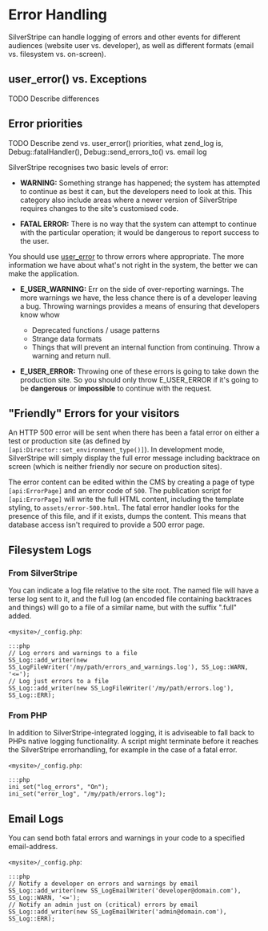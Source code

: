 # Error Handling

SilverStripe can handle logging of errors and other events for different audiences (website user vs. developer),
as well as different formats (email vs. filesystem vs. on-screen). 

## user_error() vs. Exceptions

TODO Describe differences

## Error priorities

TODO Describe zend vs. user_error() priorities, what zend_log is, Debug::fatalHandler(), Debug::send_errors_to() vs. email log

SilverStripe recognises two basic levels of error:

*  **WARNING:** Something strange has happened; the system has attempted to continue as best it can, but the developers
need to look at this.  This category also include areas where a newer version of SilverStripe requires changes to the
site's customised code.

*  **FATAL ERROR:** There is no way that the system can attempt to continue with the particular operation; it would be
dangerous to report success to the user.

You should use [user_error](http://www.php.net/user_error) to throw errors where appropriate.  The more information we
have about what's not right in the system, the better we can make the application.

*  **E_USER_WARNING:** Err on the side of over-reporting warnings.  The more warnings we have, the less chance there is
of a developer leaving a bug.  Throwing warnings provides a means of ensuring that developers know whow
    * Deprecated functions / usage patterns
    * Strange data formats
    * Things that will prevent an internal function from continuing.  Throw a warning and return null.

*  **E_USER_ERROR:** Throwing one of these errors is going to take down the production site.  So you should only throw
E_USER_ERROR if it's going to be **dangerous** or **impossible** to continue with the request.

## "Friendly" Errors for your visitors

An HTTP 500 error will be sent when there has been a fatal error on either a test or production site 
(as defined by `[api:Director::set_environment_type()]`). In development mode, SilverStripe will simply
display the full error message including backtrace on screen (which is neither friendly nor secure on production sites).

The error content can be edited within the CMS by creating a page of type `[api:ErrorPage]` and an error code of `500`.
The publication script for `[api:ErrorPage]` will write the full HTML content, including the template styling,
to `assets/error-500.html`.  The fatal error handler looks for the presence of this file, and if it exists, dumps the
content. This means that database access isn't required to provide a 500 error page.

## Filesystem Logs

### From SilverStripe

You can indicate a log file relative to the site root. The named file will have a terse log sent to it, and the full log
(an encoded file containing backtraces and things) will go to a file of a similar name, but with the suffix ".full"
added.

`<mysite>/_config.php`:

	:::php
	// Log errors and warnings to a file
	SS_Log::add_writer(new SS_LogFileWriter('/my/path/errors_and_warnings.log'), SS_Log::WARN, '<=');
	// Log just errors to a file
	SS_Log::add_writer(new SS_LogFileWriter('/my/path/errors.log'), SS_Log::ERR);

### From PHP

In addition to SilverStripe-integrated logging, it is adviseable to fall back to PHPs native logging functionality. A
script might terminate before it reaches the SilverStripe errorhandling, for example in the case of a fatal error.

`<mysite>/_config.php`:

	:::php
	ini_set("log_errors", "On");
	ini_set("error_log", "/my/path/errors.log");



## Email Logs

You can send both fatal errors and warnings in your code to a specified email-address.

`<mysite>/_config.php`:

	:::php
	// Notify a developer on errors and warnings by email
	SS_Log::add_writer(new SS_LogEmailWriter('developer@domain.com'), SS_Log::WARN, '<=');
	// Notify an admin just on (critical) errors by email
	SS_Log::add_writer(new SS_LogEmailWriter('admin@domain.com'), SS_Log::ERR);